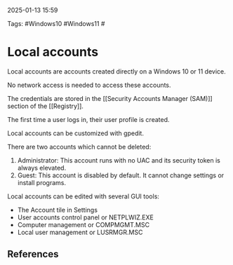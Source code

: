 2025-01-13 15:59

Tags: #Windows10 #Windows11 #

# Local accounts

Local accounts are accounts created directly on a Windows 10 or 11 device.

No network access is needed to access these accounts.

The credentials are stored in the [[Security Accounts Manager (SAM)]] section of the [[Registry]].

The first time a user logs in, their user profile is created.

Local accounts can be customized with gpedit.

There are two accounts which cannot be deleted:

1. Administrator: This account runs with no UAC and its security token is always elevated.
2. Guest: This account is disabled by default. It cannot change settings or install programs.

Local accounts can be edited with several GUI tools:

- The Account tile in Settings
- User accounts control panel or NETPLWIZ.EXE
- Computer management or COMPMGMT.MSC
- Local user management or LUSRMGR.MSC


## References



